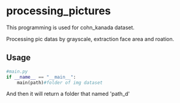# processing_pictures
This programming is used for cohn_kanada dataset.

Processing pic datas by grayscale, extraction face area and roation.


## Usage
```python
#main.py
if __name__ == "__main__":
    main(path)#folder of img dataset
```
And then it will return a folder that named 'path_d'
